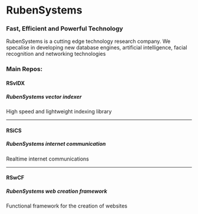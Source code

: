 # RubenSystems 

### Fast, Efficient and Powerful Technology

RubenSystems is a cutting edge technology research company. We specalise in developing new database engines, artificial intelligence, facial recognition and networking technologies

### Main Repos:
#### RSvIDX
##### RubenSystems vector indexer
High speed and lightweight indexing library 

-----

#### RSiCS 
##### RubenSystems internet communication
Realtime internet communications 

-----

#### RSwCF 
##### RubenSystems web creation framework 
Functional framework for the creation of websites
